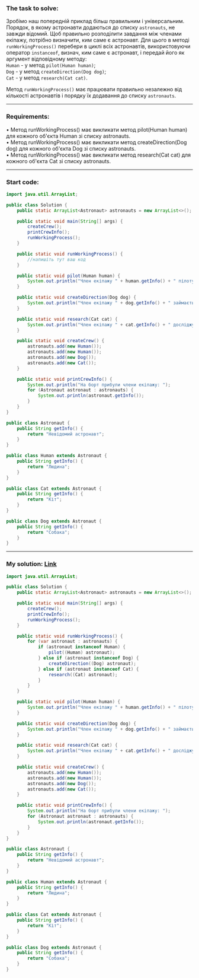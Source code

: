 ### **The task to solve:**  

Зробімо наш попередній приклад більш правильним і універсальним.  
Порядок, в якому астронавти додаються до списку `astronauts`, не завжди відомий. Щоб правильно розподілити завдання між членами екіпажу, потрібно визначити, ким саме є астронавт. Для цього в методі `runWorkingProcess()` перебери в циклі всіх астронавтів, використовуючи оператор `instanceof`, визнач, ким саме є астронавт, і передай його як аргумент відповідному методу:  
`Human` - у метод `pilot(Human human)`;  
`Dog` - у метод `createDirection(Dog dog)`;  
`Cat` - у метод `research(Cat cat)`.

Метод `runWorkingProcess()` має працювати правильно незалежно від кількості астронавтів і порядку їх додавання до списку `astronauts`.

---

### **Requirements:**  

• Метод runWorkingProcess() має викликати метод pilot(Human human) для кожного об'єкта Human зі списку astronauts.  
• Метод runWorkingProcess() має викликати метод createDirection(Dog dog) для кожного об'єкта Dog зі списку astronauts.  
• Метод runWorkingProcess() має викликати метод research(Cat cat) для кожного об'єкта Cat зі списку astronauts.  

---

### **Start code:**  

```java
import java.util.ArrayList;

public class Solution {
    public static ArrayList<Astronaut> astronauts = new ArrayList<>();

    public static void main(String[] args) {
        createCrew();
        printCrewInfo();
        runWorkingProcess();
    }

    public static void runWorkingProcess() {
        //напишіть тут ваш код
    }

    public static void pilot(Human human) {
        System.out.println("Член екіпажу " + human.getInfo() + " пілотує корабель.");
    }

    public static void createDirection(Dog dog) {
        System.out.println("Член екіпажу " + dog.getInfo() + " займається створенням навігаційного маршруту.");
    }

    public static void research(Cat cat) {
        System.out.println("Член екіпажу " + cat.getInfo() + " досліджує найближчі планети.");
    }

    public static void createCrew() {
        astronauts.add(new Human());
        astronauts.add(new Human());
        astronauts.add(new Dog());
        astronauts.add(new Cat());
    }

    public static void printCrewInfo() {
        System.out.println("На борт прибули члени екіпажу: ");
        for (Astronaut astronaut : astronauts) {
            System.out.println(astronaut.getInfo());
        }
    }
}
```

```java
public class Astronaut {
    public String getInfo() {
        return "Невідомий астронавт";
    }
}
```

```java
public class Human extends Astronaut {
    public String getInfo() {
        return "Людина";
    }
}
```

```java
public class Cat extends Astronaut {
    public String getInfo() {
        return "Кіт";
    }
}
```

```java
public class Dog extends Astronaut {
    public String getInfo() {
        return "Собака";
    }
}
```

---

### **My solution: [Link](./src/)**  

```java
import java.util.ArrayList;

public class Solution {
    public static ArrayList<Astronaut> astronauts = new ArrayList<>();

    public static void main(String[] args) {
        createCrew();
        printCrewInfo();
        runWorkingProcess();
    }

    public static void runWorkingProcess() {
        for (var astronaut : astronauts) {
            if (astronaut instanceof Human) {
                pilot((Human) astronaut);
            } else if (astronaut instanceof Dog) {
                createDirection((Dog) astronaut);
            } else if (astronaut instanceof Cat) {
                research((Cat) astronaut);
            }
        }
    }

    public static void pilot(Human human) {
        System.out.println("Член екіпажу " + human.getInfo() + " пілотує корабель.");
    }

    public static void createDirection(Dog dog) {
        System.out.println("Член екіпажу " + dog.getInfo() + " займається створенням навігаційного маршруту.");
    }

    public static void research(Cat cat) {
        System.out.println("Член екіпажу " + cat.getInfo() + " досліджує найближчі планети.");
    }

    public static void createCrew() {
        astronauts.add(new Human());
        astronauts.add(new Human());
        astronauts.add(new Dog());
        astronauts.add(new Cat());
    }

    public static void printCrewInfo() {
        System.out.println("На борт прибули члени екіпажу: ");
        for (Astronaut astronaut : astronauts) {
            System.out.println(astronaut.getInfo());
        }
    }
}
```

```java
public class Astronaut {
    public String getInfo() {
        return "Невідомий астронавт";
    }
}
```

```java
public class Human extends Astronaut {
    public String getInfo() {
        return "Людина";
    }
}
```

```java
public class Cat extends Astronaut {
    public String getInfo() {
        return "Кіт";
    }
}
```

```java
public class Dog extends Astronaut {
    public String getInfo() {
        return "Собака";
    }
}
```

